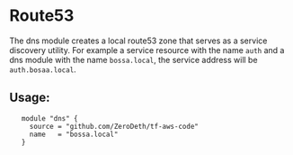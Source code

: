 # Route53
The dns module creates a local route53 zone that serves as a service discovery utility.
For example a service resource with the name `auth` and a dns module with the name `bossa.local`, the service address will be `auth.bosaa.local`.

## Usage:
 ```
    module "dns" {
      source = "github.com/ZeroDeth/tf-aws-code"
      name   = "bossa.local"
    }
```
